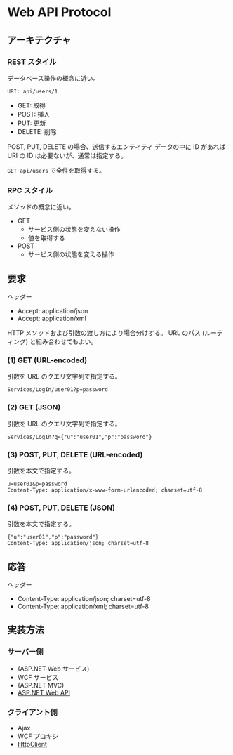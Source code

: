 # Web API Protocol

## アーキテクチャ
### REST スタイル
データベース操作の概念に近い。

```
URI: api/users/1
```

- GET: 取得
- POST: 挿入
- PUT: 更新
- DELETE: 削除

POST, PUT, DELETE の場合、送信するエンティティ データの中に ID があれば URI の ID は必要ないが、通常は指定する。

`GET api/users` で全件を取得する。

### RPC スタイル
メソッドの概念に近い。
- GET
  - サービス側の状態を変えない操作
  - 値を取得する
- POST
  - サービス側の状態を変える操作

## 要求
ヘッダー
- Accept: application/json
- Accept: application/xml

HTTP メソッドおよび引数の渡し方により場合分けする。
URL のパス (ルーティング) と組み合わせてもよい。

### (1) GET (URL-encoded)
引数を URL のクエリ文字列で指定する。
```
Services/LogIn/user01?p=password
```

### (2) GET (JSON)
引数を URL のクエリ文字列で指定する。
```
Services/LogIn?q={"u":"user01","p":"password"}
```

### (3) POST, PUT, DELETE (URL-encoded)
引数を本文で指定する。
```
u=user01&p=password
Content-Type: application/x-www-form-urlencoded; charset=utf-8
```

### (4) POST, PUT, DELETE (JSON)
引数を本文で指定する。
```
{"u":"user01","p":"password"}
Content-Type: application/json; charset=utf-8
```

## 応答
ヘッダー
- Content-Type: application/json; charset=utf-8
- Content-Type: application/xml; charset=utf-8

## 実装方法
### サーバー側
- (ASP.NET Web サービス)
- WCF サービス
- (ASP.NET MVC)
- [ASP.NET Web API](https://docs.microsoft.com/en-us/aspnet/web-api/)

### クライアント側
- Ajax
- WCF プロキシ
- [HttpClient](https://docs.microsoft.com/en-us/aspnet/web-api/overview/advanced/calling-a-web-api-from-a-net-client)
